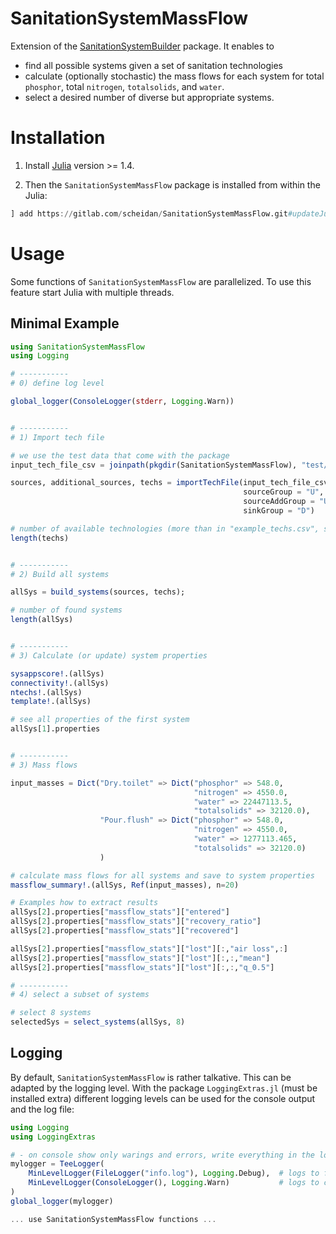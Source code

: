 # SanitationSystemMassFlow


Extension of the
[SanitationSystemBuilder](https://github.com/Eawag-SWW/SanitationSystemBuilder.jl)
package. It enables to
- find all possible systems given a set of sanitation technologies
- calculate (optionally stochastic) the mass flows for each system for
  total `phosphor`, total `nitrogen`, `totalsolids`, and `water`.
- select a desired number of diverse but appropriate systems.


# Installation

1. Install [Julia](https://julialang.org/) version >= 1.4.

2. Then the `SanitationSystemMassFlow` package is installed from within the Julia:
```Julia
] add https://gitlab.com/scheidan/SanitationSystemMassFlow.git#updateJulia1.0

```

# Usage

Some functions of `SanitationSystemMassFlow` are parallelized. To use
this feature start Julia with multiple threads.


## Minimal Example

```Julia
using SanitationSystemMassFlow
using Logging

# -----------
# 0) define log level

global_logger(ConsoleLogger(stderr, Logging.Warn))


# -----------
# 1) Import tech file

# we use the test data that come with the package
input_tech_file_csv = joinpath(pkgdir(SanitationSystemMassFlow), "test/example_techs.csv")

sources, additional_sources, techs = importTechFile(input_tech_file_csv,
                                                    sourceGroup = "U",
                                                    sourceAddGroup = "Uadd",
                                                    sinkGroup = "D")

# number of available technologies (more than in "example_techs.csv", some are auto generated)
length(techs)


# -----------
# 2) Build all systems

allSys = build_systems(sources, techs);

# number of found systems
length(allSys)


# -----------
# 3) Calculate (or update) system properties

sysappscore!.(allSys)
connectivity!.(allSys)
ntechs!.(allSys)
template!.(allSys)

# see all properties of the first system
allSys[1].properties


# -----------
# 3) Mass flows

input_masses = Dict("Dry.toilet" => Dict("phosphor" => 548.0,
                                         "nitrogen" => 4550.0,
                                         "water" => 22447113.5,
                                         "totalsolids" => 32120.0),
                    "Pour.flush" => Dict("phosphor" => 548.0,
                                         "nitrogen" => 4550.0,
                                         "water" => 1277113.465,
                                         "totalsolids" => 32120.0)
                    )

# calculate mass flows for all systems and save to system properties
massflow_summary!.(allSys, Ref(input_masses), n=20)

# Examples how to extract results
allSys[2].properties["massflow_stats"]["entered"]
allSys[2].properties["massflow_stats"]["recovery_ratio"]
allSys[2].properties["massflow_stats"]["recovered"]

allSys[2].properties["massflow_stats"]["lost"][:,"air loss",:]
allSys[2].properties["massflow_stats"]["lost"][:,:,"mean"]
allSys[2].properties["massflow_stats"]["lost"][:,:,"q_0.5"]

# -----------
# 4) select a subset of systems

# select 8 systems
selectedSys = select_systems(allSys, 8)
```

## Logging

By default, `SanitationSystemMassFlow` is rather talkative. This can be
adapted by the logging level. With the package `LoggingExtras.jl` (must
be installed extra)
different logging levels can be used for the console output and the log file:

```Julia
using Logging
using LoggingExtras

# - on console show only warings and errors, write everything in the logfile 'info.log'
mylogger = TeeLogger(
    MinLevelLogger(FileLogger("info.log"), Logging.Debug),  # logs to file
    MinLevelLogger(ConsoleLogger(), Logging.Warn)           # logs to console
)
global_logger(mylogger)

... use SanitationSystemMassFlow functions ...
```
